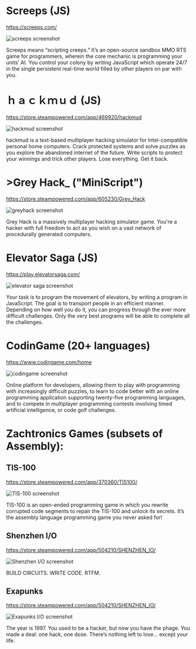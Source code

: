 # Screeps (JS)
https://screeps.com/

![screeps screenshot](https://steamcdn-a.akamaihd.net/steam/apps/464350/ss_f3e691e4447b4e6562a6dd06229339d7c87dcb6b.600x338.jpg)

Screeps means “scripting creeps.” It’s an open-source sandbox MMO RTS game for programmers, wherein the core mechanic is programming your units’ AI. You control your colony by writing JavaScript which operate 24/7 in the single persistent real-time world filled by other players on par with you. 

# ｈａｃｋｍｕｄ (JS)
https://store.steampowered.com/app/469920/hackmud

![hackmud screenshot](https://steamcdn-a.akamaihd.net/steam/apps/469920/ss_e5ef1c8057fdfae006fd097fa6d17c0b23ce3b97.600x338.jpg)

hackmud is a text-based multiplayer hacking simulator for Intel-compatible personal home computers. Crack protected systems and solve puzzles as you explore the abandoned internet of the future. Write scripts to protect your winnings and trick other players. Lose everything. Get it back. 

# >Grey Hack_ ("MiniScript")
https://store.steampowered.com/app/605230/Grey_Hack

![greyhack screenshot](https://cdn.cloudflare.steamstatic.com/steam/apps/605230/ss_38c356d35aa72a3dbfdbf6ffe1d6f001eec1e1cc.1920x1080.jpg?t=1595559643)

Grey Hack is a massively multiplayer hacking simulator game. You're a hacker with full freedom to act as you wish on a vast network of procedurally generated computers. 

# Elevator Saga (JS)
https://play.elevatorsaga.com/

![elevator saga screenshot](https://artemdemo.me/wp-content/uploads/2015/01/elevator-saga.png)

Your task is to program the movement of elevators, by writing a program in JavaScript.
The goal is to transport people in an efficient manner.
Depending on how well you do it, you can progress through the ever more difficult challenges.
Only the very best programs will be able to complete all the challenges. 

# CodinGame (20+ languages)
https://www.codingame.com/home

![codingame screenshot](https://fossbytes.com/wp-content/uploads/2016/09/codingame-get-better-at-coding.jpg)

Online platform for developers, allowing them to play with programming with increasingly difficult puzzles, to learn to code better with an online programming application supporting twenty-five programming languages, and to compete in multiplayer programming contests involving timed artificial intelligence, or code golf challenges. 

# Zachtronics Games (subsets of Assembly):
## TIS-100
https://store.steampowered.com/app/370360/TIS100/

![TIS-100 screenshot](https://steamcdn-a.akamaihd.net/steam/apps/370360/ss_8ac71a25dc13d789213f9edeff9ece1ee58e5d81.1920x1080.jpg)

TIS-100 is an open-ended programming game in which you rewrite corrupted code segments to repair the TIS-100 and unlock its secrets. It’s the assembly language programming game you never asked for! 

## Shenzhen I/O
https://store.steampowered.com/app/504210/SHENZHEN_IO/

![Shenzhen I/O screenshot](https://steamcdn-a.akamaihd.net/steam/apps/504210/ss_f32d4d5ee3cba2519041436e325f304044302687.1920x1080.jpg)

BUILD CIRCUITS. WRITE CODE. RTFM. 

## Exapunks
https://store.steampowered.com/app/504210/SHENZHEN_IO/

![Exapunks I/O screenshot](https://steamcdn-a.akamaihd.net/steam/apps/716490/ss_d8d2e9ca43db1c4b35ff2abe6d4da473e32bcc29.1920x1080.jpg)

The year is 1997. You used to be a hacker, but now you have the phage. You made a deal: one hack, one dose. There’s nothing left to lose… except your life. 
